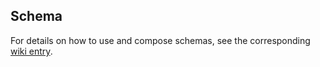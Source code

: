 ## Schema

For details on how to use and compose schemas, see the corresponding [wiki entry](https://github.com/viehwegerlib/zoo/wiki/Composing-schemas).
